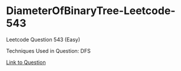 # DiameterOfBinaryTree-Leetcode-543

Leetcode Question 543 (Easy)

Techniques Used in Question:
DFS

[Link to Question](https://leetcode.com/problems/diameter-of-binary-tree/)
